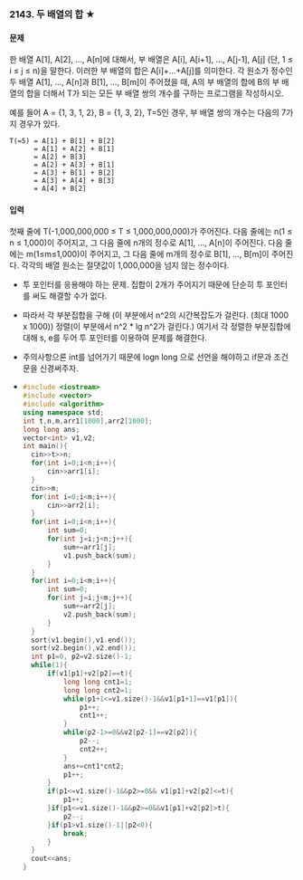 ### 2143. 두 배열의 합 ★



#### 문제

한 배열 A[1], A[2], …, A[n]에 대해서, 부 배열은 A[i], A[i+1], …, A[j-1], A[j] (단, 1 ≤ i ≤ j ≤ n)을 말한다. 이러한 부 배열의 합은 A[i]+…+A[j]를 의미한다. 각 원소가 정수인 두 배열 A[1], …, A[n]과 B[1], …, B[m]이 주어졌을 때, A의 부 배열의 합에 B의 부 배열의 합을 더해서 T가 되는 모든 부 배열 쌍의 개수를 구하는 프로그램을 작성하시오.

예를 들어 A = {1, 3, 1, 2}, B = {1, 3, 2}, T=5인 경우, 부 배열 쌍의 개수는 다음의 7가지 경우가 있다.

```
T(=5) = A[1] + B[1] + B[2]
      = A[1] + A[2] + B[1]
      = A[2] + B[3]
      = A[2] + A[3] + B[1]
      = A[3] + B[1] + B[2]
      = A[3] + A[4] + B[3]
      = A[4] + B[2] 
```

#### 입력

첫째 줄에 T(-1,000,000,000 ≤ T ≤ 1,000,000,000)가 주어진다. 다음 줄에는 n(1 ≤ n ≤ 1,000)이 주어지고, 그 다음 줄에 n개의 정수로 A[1], …, A[n]이 주어진다. 다음 줄에는 m(1≤m≤1,000)이 주어지고, 그 다음 줄에 m개의 정수로 B[1], …, B[m]이 주어진다. 각각의 배열 원소는 절댓값이 1,000,000을 넘지 않는 정수이다.



- 투 포인터를 응용해야 하는 문제. 집합이 2개가 주어지기 때문에 단순히 투 포인터를 써도 해결할 수가 없다. 

- 따라서 각 부분집합을 구해 (이 부분에서 n^2의 시간복잡도가 걸린다. (최대 1000 x 1000)) 정렬(이 부분에서 n^2 * lg n^2가 걸린다.) 여기서 각 정렬한 부분집합에 대해 s, e를 두어 투 포인터를 이용하여 문제를 해결한다.

- 주의사항으론 int를 넘어가기 때문에 logn long 으로 선언을 해야하고 if문과 조건문을 신경써주자.

- ```c++
  #include <iostream>
  #include <vector>
  #include <algorithm>
  using namespace std;
  int t,n,m,arr1[1000],arr2[1000];
  long long ans;
  vector<int> v1,v2;
  int main(){
  	cin>>t>>n;
  	for(int i=0;i<n;i++){
  		cin>>arr1[i];
  	}
  	cin>>m;
  	for(int i=0;i<m;i++){
  		cin>>arr2[i];
  	}
  	for(int i=0;i<n;i++){
  		int sum=0;
  		for(int j=i;j<n;j++){
  			sum+=arr1[j];
  			v1.push_back(sum);
  		}	
  	}
  	for(int i=0;i<m;i++){
  		int sum=0;
  		for(int j=i;j<m;j++){
  			sum+=arr2[j];
  			v2.push_back(sum);
  		}	
  	}
  	sort(v1.begin(),v1.end());
  	sort(v2.begin(),v2.end());
  	int p1=0, p2=v2.size()-1;
  	while(1){
  		if(v1[p1]+v2[p2]==t){
  			long long cnt1=1;
  			long long cnt2=1;
  			while(p1+1<=v1.size()-1&&v1[p1+1]==v1[p1]){
  				p1++;
  				cnt1++;
  			}
  			while(p2-1>=0&&v2[p2-1]==v2[p2]){
  				p2--;
  				cnt2++;
  			}
  			ans+=cnt1*cnt2;
  			p1++;
  		}
  		if(p1<=v1.size()-1&&p2>=0&& v1[p1]+v2[p2]<=t){
  			p1++;
  		}if(p1<=v1.size()-1&&p2>=0&&v1[p1]+v2[p2]>t){
  			p2--;
  		}if(p1>v1.size()-1||p2<0){
  			break;
  		}
  	}
  	cout<<ans;
  }
  ```

  